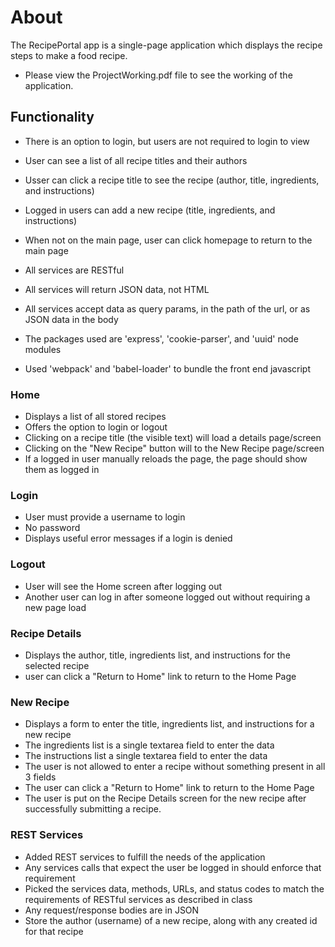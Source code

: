 # About

The RecipePortal app is a single-page application which displays the recipe steps to make a food recipe.
* Please view the ProjectWorking.pdf file to see the working of the application.

## Functionality
* There is an option to login, but users are not required to login to view
* User can see a list of all recipe titles and their authors
* Usser can click a recipe title to see the recipe (author, title, ingredients, and instructions)
* Logged in users can add a new recipe (title, ingredients, and instructions)
* When not on the main page, user can click homepage to return to the main page
  
* All services are RESTful
* All services will return JSON data, not HTML
* All services  accept data as query params, in the path of the url, or as JSON data in the body
* The packages used are 'express', 'cookie-parser', and 'uuid' node modules
* Used 'webpack' and 'babel-loader' to bundle the front end javascript

### Home 

* Displays a list of all stored recipes
* Offers the option to login or logout
* Clicking on a recipe title (the visible text) will load a details page/screen
* Clicking on the "New Recipe" button will to the New Recipe page/screen
* If a logged in user manually reloads the page, the page should show them as logged in

### Login

* User must provide a username to login
* No password
* Displays useful error messages if a login is denied

### Logout 

* User will see the Home screen after logging out
* Another user can log in after someone logged out without requiring a new page load

### Recipe Details

* Displays the author, title, ingredients list, and instructions for the selected recipe
* user can click a "Return to Home" link to return to the Home Page

### New Recipe

* Displays a form to enter the title, ingredients list, and instructions for a new recipe
* The ingredients list is a single textarea field to enter the data
* The instructions list a single textarea field to enter the data
* The user is not allowed to enter a recipe without something present in all 3 fields
* The user can click a "Return to Home" link to return to the Home Page
* The user is put on the Recipe Details screen for the new recipe after successfully submitting a recipe.

### REST Services

* Added REST services to fulfill the needs of the application
* Any services calls that expect the user be logged in should enforce that requirement
* Picked the services data, methods, URLs, and status codes to match the requirements of RESTful services as described in class
* Any request/response bodies are in JSON
* Store the author (username) of a new recipe, along with any created id for that recipe
